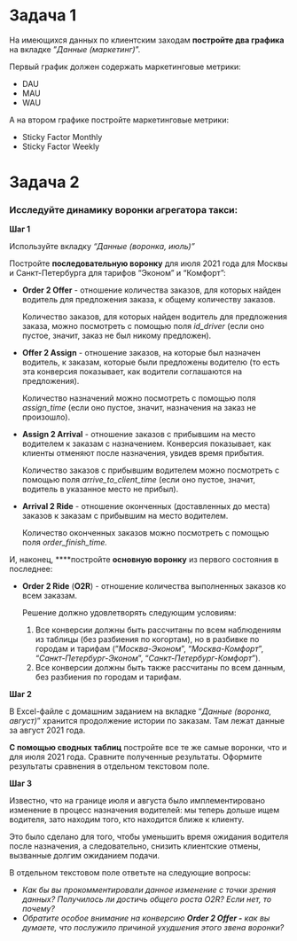 
# Задача 1

На имеющихся данных по клиентским заходам **постройте два графика** на вкладке ”*Данные (маркетинг)*”.

Первый график должен содержать маркетинговые метрики:

- DAU
- MAU
- WAU

А на втором графике постройте маркетинговые метрики:

- Sticky Factor Monthly
- Sticky Factor Weekly

# Задача 2

### **Исследуйте динамику воронки** агрегатора такси:

**Шаг 1**

Используйте вкладку *“Данные (воронка, июль)”*

Постройте **последовательную воронку** для июля 2021 года для Москвы и Санкт-Петербурга для тарифов “Эконом” и “Комфорт”:

- **Order 2 Offer** - отношение количества заказов, для которых найден водитель для предложения заказа, к общему количеству заказов.
    
    Количество заказов, для которых найден водитель для предложения заказа, можно посмотреть с помощью поля *id_driver* (если оно пустое, значит, заказ не был никому предложен).
    
- **Offer 2 Assign** - отношение заказов, на которые был назначен водитель, к заказам, которые были предложены водителю (то есть эта конверсия показывает, как водители соглашаются на предложения).
    
    Количество назначений можно посмотреть с помощью поля *assign_time* (если оно пустое, значит, назначения на заказ не произошло).
    
- **Assign 2 Arrival** - отношение заказов с прибывшим на место водителем к заказам с назначением. Конверсия показывает, как клиенты отменяют после назначения, увидев время прибытия.
    
    Количество заказов с прибывшим водителем можно посмотреть с помощью поля *arrive_to_client_time* (если оно пустое, значит, водитель в указанное место не прибыл).
    
- **Arrival 2 Ride** - отношение оконченных (доставленных до места) заказов к заказам с прибывшим на место водителем.
    
    Количество оконченных заказов можно посмотреть с помощью поля *order_finish_time.*
    

И, наконец, ****постройте **основную воронку** из первого состояния в последнее:

- **Order 2 Ride** (**O2R**) - отношение количества выполненных заказов ко всем заказам.
    
    Решение должно удовлетворять следующим условиям:
    
    1. Все конверсии должны быть рассчитаны по всем наблюдениям из таблицы (без разбиения по когортам), но в разбивке по городам и тарифам (”*Москва-Эконом*”, “*Москва-Комфорт*”, “*Санкт-Петербург-Эконом*”, “*Санкт-Петербург-Комфорт*”).
    2. Все конверсии должны быть также рассчитаны по всем данным, без разбиения по городам и тарифам.
    

**Шаг 2**

В Excel-файле с домашним заданием на вкладке “*Данные (воронка, август)*” хранится продолжение истории по заказам. Там лежат данные за август 2021 года. 

**С помощью сводных таблиц** постройте все те же самые воронки, что и для июля 2021 года. Сравните полученные результаты. Оформите результаты сравнения в отдельном текстовом поле.

**Шаг 3**

Известно, что на границе июля и августа было имплементировано изменение в процесс назначения водителей: мы теперь дольше ищем водителя, зато находим того, кто находится ближе к клиенту. 

Это было сделано для того, чтобы уменьшить время ожидания водителя после назначения, а следовательно, снизить клиентские отмены, вызванные долгим ожиданием подачи. 

В отдельном текстовом поле ответьте на следующие вопросы:

- *Как бы вы прокомментировали данное изменение с точки зрения данных? Получилось ли достичь общего роста O2R? Если нет, то почему?*
- *Обратите особое внимание на конверсию **Order 2 Offer -** как вы думаете, что послужило причиной ухудшения этого звена воронки?*
